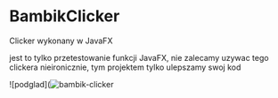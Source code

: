# BambikClicker
Clicker wykonany w JavaFX

jest to tylko przetestowanie funkcji JavaFX,
nie zalecamy uzywac tego clickera nieironicznie,
tym projektem tylko ulepszamy swoj kod

![podglad](![bambik-clicker](https://user-images.githubusercontent.com/71133191/147576404-b7bfdc4b-29a0-44a6-a595-4622843168c4.jpg)
